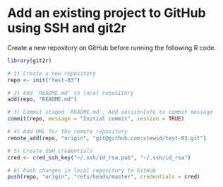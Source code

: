 # Add an existing project to GitHub using SSH and git2r

Create a new repository on GitHub before running the following R code.

```r
library(git2r)

# 1) Create a new repository
repo <- init("test-03")

# 2) Add 'README.md' to local repository
add(repo, "README.md")

# 3) Commit staged 'README.md'. Add sessionInfo to commit message
commit(repo, message = "Initial commit", session = TRUE)

# 4) Add URL for the remote repository
remote_add(repo, "origin", "git@github.com:stewid/test-03.git")

# 5) Create SSH credentials
cred <- cred_ssh_key("~/.ssh/id_rsa.pub", "~/.ssh/id_rsa")

# 6) Push changes in local repository to GitHub
push(repo, "origin", "refs/heads/master", credentials = cred)
```
